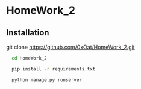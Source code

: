 # HomeWork_2

## Installation

git clone https://github.com/0xOat/HomeWork_2.git

```bash
  cd HomeWork_2
```
```bash
  pip install -r requirements.txt
```
```bash
  python manage.py runserver
```